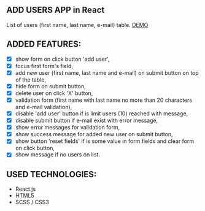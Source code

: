 ## ADD USERS APP in React

List of users (first name, last name, e-mail) table. [DEMO](https://paulawasylow.github.io/add-users-react-app/)

## ADDED FEATURES:

- [x] show form on click button 'add user',
- [x] focus first form's field,
- [x] add new user (first name, last name and e-mail) on submit button on top of the table,
- [x] hide form on submit button,
- [x] delete user on click 'X' button,
- [x] validation form (first name with last name no more than 20 characters and e-mail validation),
- [x] disable 'add user' button if is limit users (10) reached with message,
- [x] disable submit button if e-mail exist with error message,
- [x] show error messages for validation form,
- [x] show success message for added new user on submit button,
- [x] show button 'reset fields' if is some value in form fields and clear form on click button,
- [x] show message if no users on list.

## USED TECHNOLOGIES:

* React.js
* HTML5
* SCSS / CSS3
